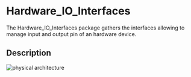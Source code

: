 # Hardware_IO_Interfaces
The Hardware_IO_Interfaces package gathers the interfaces allowing to manage input and output pin of an hardware device.


## Description

![physical architecture](http://www.plantuml.com/plantuml/proxy?cache=no&src=https://raw.github.com/HomeMadeBots/Hardware_IO_Interfaces/master/doc/Hardware_IO_Interfaces.puml)